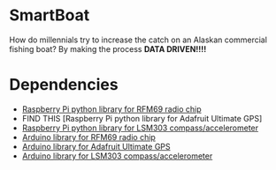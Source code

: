 # SmartBoat
How do millennials try to increase the catch on an Alaskan commercial fishing boat? By making the process **DATA DRIVEN!!!!**


# Dependencies
- [Raspberry Pi python library for RFM69 radio chip](https://github.com/jkittley/RFM69)
- FIND THIS [Raspberry Pi python library for Adafruit Ultimate GPS]
- [Raspberry Pi python library for LSM303 compass/accelerometer](https://github.com/adafruit/Adafruit_Python_LSM303)
- [Arduino library for RFM69 radio chip](https://github.com/LowPowerLab/RFM69)
- [Arduino library for Adafruit Ultimate GPS](https://github.com/adafruit/Adafruit_GPS)
- [Arduino library for LSM303 compass/accelerometer](https://github.com/adafruit/Adafruit_LSM303DLHC)
